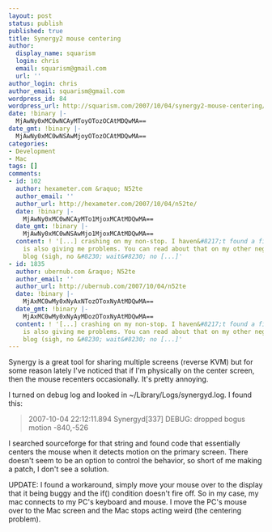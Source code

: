 ```yaml
---
layout: post
status: publish
published: true
title: Synergy2 mouse centering
author:
  display_name: squarism
  login: chris
  email: squarism@gmail.com
  url: ''
author_login: chris
author_email: squarism@gmail.com
wordpress_id: 84
wordpress_url: http://squarism.com/2007/10/04/synergy2-mouse-centering/
date: !binary |-
  MjAwNy0xMC0wNCAyMToyOTozOCAtMDQwMA==
date_gmt: !binary |-
  MjAwNy0xMC0wNSAwMjoyOTozOCAtMDQwMA==
categories:
- Development
- Mac
tags: []
comments:
- id: 102
  author: hexameter.com &raquo; N52te
  author_email: ''
  author_url: http://hexameter.com/2007/10/04/n52te/
  date: !binary |-
    MjAwNy0xMC0wNCAyMTo1MjoxMCAtMDQwMA==
  date_gmt: !binary |-
    MjAwNy0xMC0wNSAwMjo1MjoxMCAtMDQwMA==
  content: ! '[...] crashing on my non-stop. I haven&#8217;t found a fix. Synergy
    is also giving me problems. You can read about that on my other neglected tech-only
    blog (sigh, no &#8230; wait&#8230; no [...]'
- id: 1835
  author: ubernub.com &raquo; N52te
  author_email: ''
  author_url: http://ubernub.com/2007/10/04/n52te
  date: !binary |-
    MjAxMC0wMy0xNyAxNTozOToxNyAtMDQwMA==
  date_gmt: !binary |-
    MjAxMC0wMy0xNyAyMDozOToxNyAtMDQwMA==
  content: ! '[...] crashing on my non-stop. I haven&#8217;t found a fix. Synergy
    is also giving me problems. You can read about that on my other neglected tech-only
    blog (sigh, no &#8230; wait&#8230; no [...]'
---
```

Synergy is a great tool for sharing multiple screens (reverse KVM) but for some reason lately I've noticed that if I'm physically on the center screen, then the mouse recenters occasionally.  It's pretty annoying.

I turned on debug log and looked in ~/Library/Logs/synergyd.log.  I found this:

> 2007-10-04 22:12:11.894 Synergyd[337] DEBUG: dropped bogus motion -840,-526

I searched sourceforge for that string and found code that essentially centers the mouse when it detects motion on the primary screen.  There doesn't seem to be an option to control the behavior, so short of me making a patch, I don't see a solution.

UPDATE: I found a workaround, simply move your mouse over to the display that it being buggy and the if() condition doesn't fire off.  So in my case, my mac connects to my PC's keyboard and mouse.  I move the PC's mouse over to the Mac screen and the Mac stops acting weird (the centering problem).